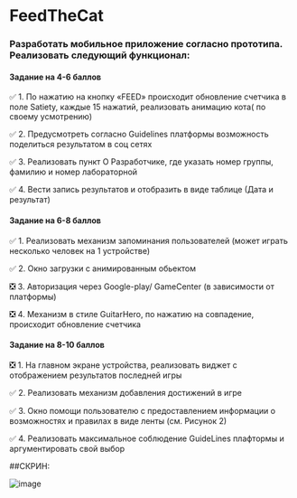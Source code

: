 # FeedTheCat

### Разработать мобильное приложение согласно прототипа. Реализовать следующий функционал:
#### Задание на 4-6 баллов
:white_check_mark: 1.	По нажатию на кнопку «FEED» происходит обновление счетчика в поле Satiety, каждые 15 нажатий, реализовать анимацию кота( по своему усмотрению)

:white_check_mark: 2.	Предусмотреть согласно Guidelines платформы возможность поделиться результатом в соц сетях

:white_check_mark: 3.	Реализовать пункт О Разработчике, где указать номер группы, фамилию и номер лабораторной

:white_check_mark: 4.	 Вести запись результатов и отобразить в виде таблице (Дата и результат)

#### Задание на 6-8 баллов
:white_check_mark: 1.	Реализовать механизм запоминания пользователей (может играть несколько человек на 1 устройстве)

:white_check_mark: 2.	Окно загрузки с анимированным обьектом

:negative_squared_cross_mark: 3.	Авторизация через Google-play/ GameCenter (в зависимости от платформы)

:negative_squared_cross_mark: 4.	Механизм  в стиле GuitarHero, по нажатию на совпадение, происходит обновление счетчика

#### Задание на 8-10 баллов
:negative_squared_cross_mark: 1.	На главном экране устройства, реализовать виджет с отображением результатов последней игры

:white_check_mark: 2.	Реализовать механизм добавления достижений в игре

:white_check_mark: 3.	Окно помощи пользователю с предоставлением информации о возможностях и правилах в виде ленты (см. Рисунок 2) 

:white_check_mark: 4.	Реализовать максимальное соблюдение GuideLines плафтормы и аргументировать свой выбор

##СКРИН:

![image](https://user-images.githubusercontent.com/64751489/161448944-ea0a06c5-3d86-40ca-93ff-95dc2e4ac59d.png)


